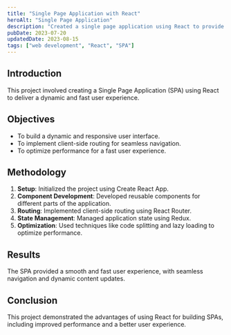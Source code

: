 ```yaml
---
title: "Single Page Application with React"
heroAlt: "Single Page Application"
description: "Created a single page application using React to provide a dynamic and fast user experience."
pubDate: 2023-07-20
updatedDate: 2023-08-15
tags: ["web development", "React", "SPA"]
---
```


## Introduction
This project involved creating a Single Page Application (SPA) using React to deliver a dynamic and fast user experience.

## Objectives
- To build a dynamic and responsive user interface.
- To implement client-side routing for seamless navigation.
- To optimize performance for a fast user experience.

## Methodology
1. **Setup**: Initialized the project using Create React App.
2. **Component Development**: Developed reusable components for different parts of the application.
3. **Routing**: Implemented client-side routing using React Router.
4. **State Management**: Managed application state using Redux.
5. **Optimization**: Used techniques like code splitting and lazy loading to optimize performance.

## Results
The SPA provided a smooth and fast user experience, with seamless navigation and dynamic content updates.

## Conclusion
This project demonstrated the advantages of using React for building SPAs, including improved performance and a better user experience.
